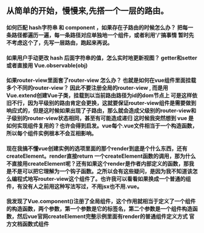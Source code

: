 ##  从简单的开始，慢慢来,先搭一个一层的路由。
                
#### 如何匹配 hash字符串 和 component ，如果存在子路由的时候怎么办？ 把每一条路径都遍历一遍，每一条路径对应单独地一个组件，或者利用'/'搞事情  暂时先不考虑这个了，先写一层路由，跑起来再说。       
#### 如果用户手动更改 hash 后面字符串的值，怎么实时地更新视图？ getter和setter  或者直接用 Vue.observable(obj)      
#### 如果router-view里面套了router-view 怎么办？ 也就是如何在vue组件里面挂载多个不同的router-view？  因此不要注册全局的router-view , 而是用Vue.extend创建Vue子类，挂载到以当前路由路径为id的dom节点上  可是这样依旧不行，因为平级别的路由肯定会更换，这就要保证router-view组件是需要做到响应式的，但是这时候如果出现了子路由，那么就会造成父级别的router-view和子级别的router-view状态相同，甚至有可能造成递归  这时候我突然想到 vue 是如何实现组件复用的？也许会得到启发。vue每个.vue文件相当于一个构造函数，所以每个组件实例根本不会互相影响。

#### 现在我搞不懂vue创建实例的选项里面的那个render到底是个什么东西，还有createElement。render直接return 一个createElement函数的调用，那为什么不直接用createElement呢？还有如果这个render是作者内部定义的函数，那我是不是可以把它理解为一个钩子函数。之所以会有这些疑问，是因为我不知道该怎么编程式地写router-view这个组件了。也许我可以看看如果换成一个普通的组件，有没有人之前用这种写法写过，不用jsx也不用.vue。

#### 我发现了Vue.component()注册了全局组件，这个作用就相当于定义了一个组件的构造函数，两个参数，第一个参数是它的标签名，第二个参数是一个组件构造函数，然后vue官网createElement完整示例里面有render的普通组件定义方式  官方文档函数式组件